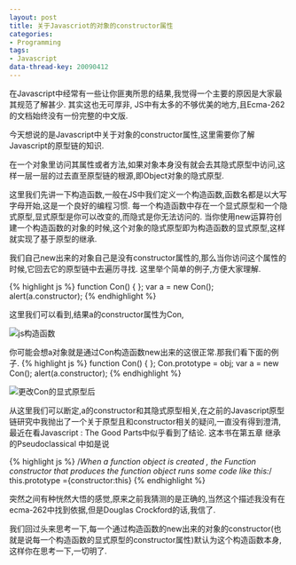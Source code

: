 ```yaml
---
layout: post
title: 关于Javascriot的对象的constructor属性
categories:
- Programming
tags:
- Javascript
data-thread-key: 20090412
---
```


在Javascript中经常有一些让你匪夷所思的结果,我觉得一个主要的原因是大家最其规范了解甚少.
其实这也无可厚非, JS中有太多的不够优美的地方,且Ecma-262的文档始终没有一份完整的中文版.

今天想说的是Javascript中关于对象的constructor属性,这里需要你了解Javascript的原型链的知识.

在一个对象里访问其属性或者方法,如果对象本身没有就会去其隐式原型中访问,这样一层一层的过去直至原型链的根源,即Object对象的隐式原型.

这里我们先讲一下构造函数,一般在JS中我们定义一个构造函数,函数名都是以大写字母开始,这是一个良好的编程习惯.
每一个构造函数中存在一个显式原型和一个隐式原型,显式原型是你可以改变的,而隐式是你无法访问的.
当你使用new运算符创建一个构造函数的对象的时候,这个对象的隐式原型即为构造函数的显式原型,这样就实现了基于原型的继承.

我们自己new出来的对象自己是没有constructor属性的,那么当你访问这个属性的时候,它回去它的原型链中去遍历寻找.
这里举个简单的例子,方便大家理解.

{% highlight js %}
function Con()
{
};
var a = new Con();
alert(a.constructor);
{% endhighlight %}

这里我们可以看到,结果a的constructor属性为Con,

![js构造函数](http://farm8.staticflickr.com/7062/6929652050_26f3be4487_z_d.jpg)

你可能会想a对象就是通过Con构造函数new出来的这很正常.那我们看下面的例子.
{% highlight js %}
function Con()
{
};
Con.prototype = obj;
var a = new Con();
alert(a.constructor);
{% endhighlight %}

![更改Con的显式原型后](http://farm8.staticflickr.com/7084/6929652054_a25c77dde1_d.jpg)


从这里我们可以断定,a的constructor和其隐式原型相关,在之前的Javascript原型链研究中我抛出了一个关于原型且和constructor相关的疑问,一直没有得到澄清,最近在看Javascript : The Good Parts中似乎看到了结论.
这本书在第五章 继承 的Pseudoclassical 中如是说

{% highlight js %}
/*When a function object is created ,
the Function constructor that produces
the function object runs some code like this:*/
this.prototype ={constructor:this}
{% endhighlight %}

突然之间有种恍然大悟的感觉,原来之前我猜测的是正确的,当然这个描述我没有在ecma-262中找到依据,但是Douglas Crockford的话,我信了.

我们回过头来思考一下,每一个通过构造函数的new出来的对象的constructor(也就是说每一个构造函数的显式原型的constructor属性)默认为这个构造函数本身,这样你在思考一下,一切明了.
